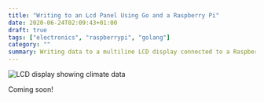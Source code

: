 ```yaml
---
title: "Writing to an Lcd Panel Using Go and a Raspberry Pi"
date: 2020-06-24T02:09:43+01:00
draft: true
tags: ["electronics", "raspberrypi", "golang"]
category: ""
summary: Writing data to a multiline LCD display connected to a Raspberry Pi using Go
---
```


![LCD display showing climate data](/img/posts/lcd.jpg#right)

Coming soon!
